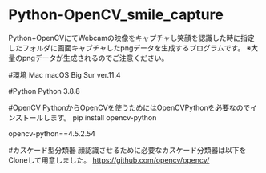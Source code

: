 # Python-OpenCV_smile_capture
Python+OpenCVにてWebcamの映像をキャプチャし笑顔を認識した時に指定したフォルダに画面キャプチャしたpngデータを生成するプログラムです。
※大量のpngデータが生成されるのでご注意ください。

#環境
Mac macOS Big Sur ver.11.4

#Python
Python 3.8.8

#OpenCV
PythonからOpenCVを使うためにはOpenCVPythonを必要なのでインストールします。 pip install opencv-python

opencv-python==4.5.2.54

#カスケード型分類器
顔認識させるために必要なカスケード分類器は以下をCloneして用意しました。 https://github.com/opencv/opencv/
